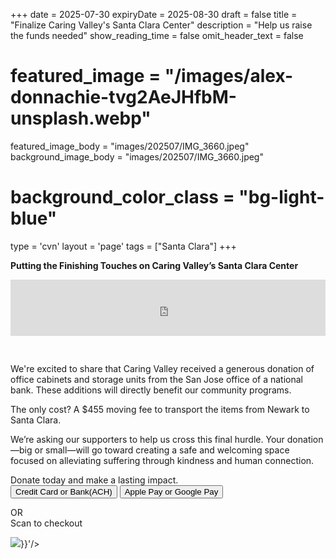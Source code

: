 +++
date = 2025-07-30
expiryDate = 2025-08-30
draft = false
title = "Finalize Caring Valley's Santa Clara Center"
description = "Help us raise the funds needed"
show_reading_time = false
omit_header_text = false

# featured_image = "/images/alex-donnachie-tvg2AeJHfbM-unsplash.webp"
featured_image_body = "images/202507/IMG_3660.jpeg"
background_image_body = "images/202507/IMG_3660.jpeg"
# background_color_class = "bg-light-blue"

type = 'cvn'
layout = 'page'
tags = ["Santa Clara"]
+++
<script src="https://zeffy-scripts.s3.ca-central-1.amazonaws.com/embed-form-script.min.js"></script>

**Putting the Finishing Touches on Caring Valley’s Santa Clara Center**

<div style="position:relative;overflow:hidden;width:100%;padding-top:120px;"><iframe title='Donation form powered by Zeffy' style='position: absolute; border: 0; top:0;left:0;bottom:0;right:0;width:100%;height:90px' src='https://www.zeffy.com/embed/thermometer/help-cvn-meet-moving-expenses'  allowTransparency="true"></iframe></div>

We're excited to share that Caring Valley received a generous donation of office cabinets and storage units from the San Jose office of a national bank. These additions will directly benefit our community programs.

<span class="dib purple b">The only cost? A $455 moving fee to transport the items from Newark to Santa Clara.</span>

<!--more-->

We’re asking our supporters to help us cross this final hurdle. Your donation—big or small—will go toward creating a safe and welcoming space focused on alleviating suffering through kindness and human connection.

<div class="dib green b tc">Donate today and make a lasting impact.</div>

<div class="tc">
  <button class="br3 ph2 pv1 hover-gold bg-dark-green white"
      zeffy-form-link='https://www.zeffy.com/embed/donation-form/help-cvn-meet-moving-expenses?modal=true'>
      Credit&nbsp;Card or Bank(ACH)
  </button>
  <button class="br3 ph2 pv1 ma2 hover-gold bg-dark-blue white" onclick="document.location='https://www.zeffy.com/embed/donation-form/help-cvn-meet-moving-expenses'">Apple&nbsp;Pay or Google&nbsp;Pay</button>
</div>
<div class="tc">
  <p>OR<br>Scan to checkout</P>
  <image class="mw5" src='{{<fixURL "/images/202505/CVN QR - Transfrom Caring Valleys' Santa Clara Center.png">}}'/>
</div>
